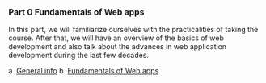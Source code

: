 ### Part 0 Fundamentals of Web apps

In this part, we will familiarize ourselves with the practicalities of taking the course. After that, we will have an overview of the basics of web development and also talk about the advances in web application development during the last few decades.

a. [General info](https://fullstackopen.com/en/part0/general_info "General info")
b. [Fundamentals of Web apps](https://fullstackopen.com/en/part0/fundamentals_of_web_apps "Fundamentals of Web apps")
